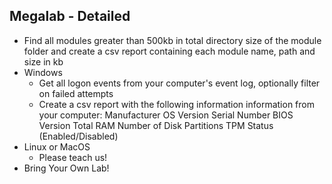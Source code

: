 ## Megalab - Detailed

- Find all modules greater than 500kb in total directory size of the module folder and create a csv report containing each module name, path and size in kb
- Windows
    - Get all logon events from your computer's event log, optionally filter on failed attempts
    - Create a csv report with the following information information from your computer:
Manufacturer
OS Version
Serial Number
BIOS Version
Total RAM
Number of Disk Partitions
TPM Status (Enabled/Disabled)
- Linux or MacOS
    - Please teach us!
- Bring Your Own Lab!
